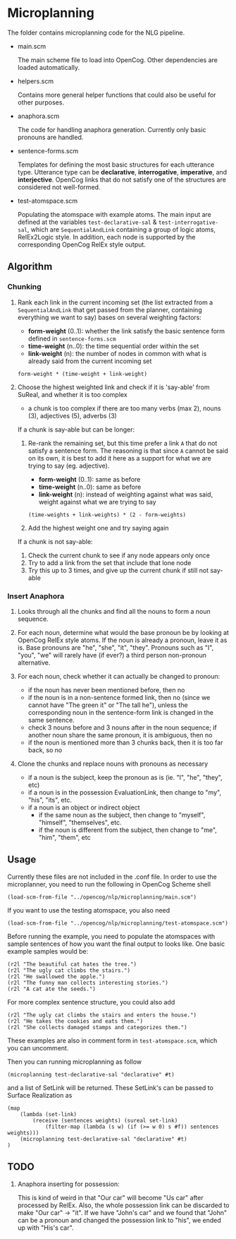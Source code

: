 # Microplanning

The folder contains microplanning code for the NLG pipeline.

- main.scm

    The main scheme file to load into OpenCog.  Other dependencies are loaded automatically.

- helpers.scm

    Contains more general helper functions that could also be useful for other purposes.

- anaphora.scm

    The code for handling anaphora generation.  Currently only basic pronouns are handled.
    
- sentence-forms.scm

    Templates for defining the most basic structures for each utterance type.  Utterance type can be **declarative**, **interrogative**, **imperative**, and **interjective**.  OpenCog links that do not satisfy one of the structures are considered not well-formed.
    
- test-atomspace.scm

    Populating the atomspace with example atoms.  The main input are defined at the variables `test-declarative-sal` & `test-interrogative-sal`, which are `SequentialAndLink` containing a group of logic atoms, RelEx2Logic style. In addition, each node is supported by the corresponding OpenCog RelEx style output.
    

## Algorithm

### Chunking

1. Rank each link in the current incoming set (the list extracted from a `SequentialAndLink` that get passed from the planner, containing everything we want to say) bases on several weighting factors:
    - **form-weight** (0..1): whether the link satisfy the basic sentence form defined in `sentence-forms.scm`
    - **time-weight** (n..0): the time sequential order within the set
    - **link-weight** (n): the number of nodes in common with what is already said from the current incoming set
    
   `form-weight * (time-weight + link-weight)`
    
2. Choose the highest weighted link and check if it is 'say-able' from SuReal, and whether it is too complex
    - a chunk is too complex if there are too many verbs (max 2), nouns (3), adjectives (5), adverbs (3)
    
    If a chunk is say-able but can be longer:
    
    1. Re-rank the remaining set, but this time prefer a link `A` that do not satisfy a sentence form.  The reasoning is that since `A` cannot be said on its own, it is best to add it here as a support for what we are trying to say (eg. adjective).
        - **form-weight** (0..1): same as before
        - **time-weight** (n..0): same as before
        - **link-weight** (n): instead of weighting against what was said, weight against what we are trying to say
        
       `(time-weights + link-weights) * (2 - form-weights)`
        
    2. Add the highest weight one and try saying again
   
    If a chunk is not say-able:
    
    1. Check the current chunk to see if any node appears only once
    2. Try to add a link from the set that include that lone node
    3. Try this up to 3 times, and give up the current chunk if still not say-able
        
### Insert Anaphora

1. Looks through all the chunks and find all the nouns to form a noun sequence.

2. For each noun, determine what would the base pronoun be by looking at OpenCog RelEx style atoms.  If the noun is already a pronoun, leave it as is.  Base pronouns are "he", "she", "it", "they".  Pronouns such as "I", "you", "we" will rarely have (if ever?) a third person non-pronoun alternative.

3. For each noun, check whether it can actually be changed to pronoun:
    - if the noun has never been mentioned before, then no
    - if the noun is in a non-sentence formed link, then no (since we cannot have "The green it" or "The tall he"), unless the corresponding noun in the sentence-form link is changed in the same sentence.
    - check 3 nouns before and 3 nouns after in the noun sequence;  if another noun share the same pronoun, it is ambiguous, then no
    - if the noun is mentioned more than 3 chunks back, then it is too far back, so no

4. Clone the chunks and replace nouns with pronouns as necessary
    - if a noun is the subject, keep the pronoun as is (ie. "I", "he", "they", etc)
    - if a noun is in the possession EvaluationLink, then change to "my", "his", "its", etc.
    - if a noun is an object or indirect object
        - if the same noun as the subject, then change to "myself", "himself", "themselves", etc.
        - if the noun is different from the subject, then change to "me", "him", "them", etc

## Usage

Currently these files are not included in the .conf file.  In order to use the microplanner, you need to run the following in OpenCog Scheme shell
```
(load-scm-from-file "../opencog/nlp/microplanning/main.scm")
```

If you want to use the testing atomspace, you also need
```
(load-scm-from-file "../opencog/nlp/microplanning/test-atomspace.scm")
```

Before running the example, you need to populate the atomspaces with sample sentences of how you want the final output to looks like.  One basic example samples would be:

```
(r2l "The beautiful cat hates the tree.")
(r2l "The ugly cat climbs the stairs.")
(r2l "He swallowed the apple.")
(r2l "The funny man collects interesting stories.")
(r2l "A cat ate the seeds.")
```

For more complex sentence structure, you could also add
```
(r2l "The ugly cat climbs the stairs and enters the house.")
(r2l "He takes the cookies and eats them.")
(r2l "She collects damaged stamps and categorizes them.")
```

These examples are also in comment form in `test-atomspace.scm`, which you can uncomment.


Then you can running microplanning as follow
```
(microplanning test-declarative-sal "declarative" #t)
```
and a list of SetLink will be returned.  These SetLink's can be passed to Surface Realization as
```
(map
	(lambda (set-link)
		(receive (sentences weights) (sureal set-link)
			(filter-map (lambda (s w) (if (>= w 0) s #f)) sentences weights)))
	(microplanning test-declarative-sal "declarative" #t)
)
```

## TODO

1. Anaphora inserting for possession:

    This is kind of weird in that "Our car" will become "Us car" after processed by RelEx.  Also, the whole possession link can be discarded to make "Our car" -> "it".  If we have "John's car" and we found that "John" can be a pronoun and changed the possession link to "his", we ended up with "His's car".
    
